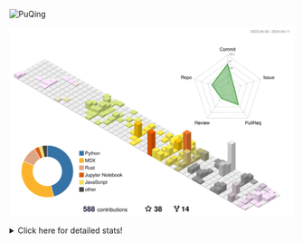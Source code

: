 ![PuQing](https://user-images.githubusercontent.com/27223114/171565019-9a56fae6-b08b-421f-99db-7e830da42371.png)

![](./profile-3d-contrib/profile-season-animate.svg)

<details>
<summary>Click here for detailed stats!</summary>

<!--START_SECTION:waka-->
![Lines of code](https://img.shields.io/badge/From%20Hello%20World%20I%27ve%20Written-1.4%20million%20lines%20of%20code-blue)

**🐱 My GitHub Data** 

> 📦 372.8 kB Used in GitHub's Storage 
 > 
> 🚫 Not Opted to Hire
 > 
> 📜 46 Public Repositories 
 > 
> 🔑 29 Private Repositories 
 > 
**I'm an Early 🐤** 

```text
🌞 Morning                574 commits         ██░░░░░░░░░░░░░░░░░░░░░░░   07.78 % 
🌆 Daytime                3445 commits        ████████████░░░░░░░░░░░░░   46.70 % 
🌃 Evening                1473 commits        █████░░░░░░░░░░░░░░░░░░░░   19.97 % 
🌙 Night                  1885 commits        ██████░░░░░░░░░░░░░░░░░░░   25.55 % 
```


📊 **This Week I Spent My Time On** 

```text
💬 Programming Languages: 
Markdown                 10 hrs 37 mins      ██████████████░░░░░░░░░░░   56.50 % 
Other                    6 hrs 57 mins       █████████░░░░░░░░░░░░░░░░   37.03 % 
Python                   55 mins             █░░░░░░░░░░░░░░░░░░░░░░░░   04.92 % 
TOML                     6 mins              ░░░░░░░░░░░░░░░░░░░░░░░░░   00.61 % 
Git Config               5 mins              ░░░░░░░░░░░░░░░░░░░░░░░░░   00.52 % 

🔥 Editors: 
Obsidian                 10 hrs 37 mins      ██████████████░░░░░░░░░░░   56.50 % 
VS Code                  6 hrs 34 mins       █████████░░░░░░░░░░░░░░░░   34.99 % 
iTerm2                   1 hr 36 mins        ██░░░░░░░░░░░░░░░░░░░░░░░   08.51 % 

💻 Operating System: 
Mac                      18 hrs 48 mins      █████████████████████████   100.00 % 
```


<!--END_SECTION:waka-->
</details>
